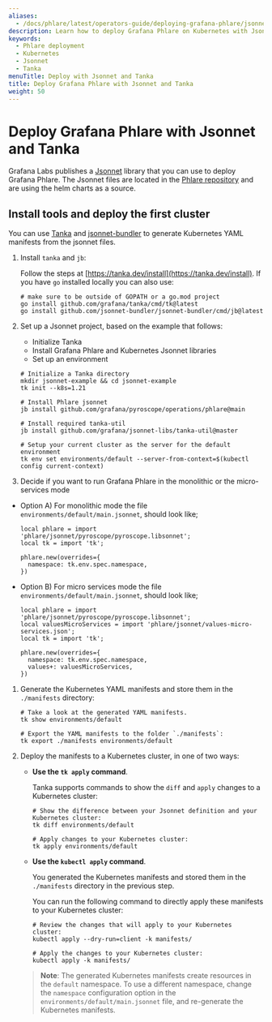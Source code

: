 ```yaml
---
aliases:
  - /docs/phlare/latest/operators-guide/deploying-grafana-phlare/jsonnet/
description: Learn how to deploy Grafana Phlare on Kubernetes with Jsonnet and Tanka.
keywords:
  - Phlare deployment
  - Kubernetes
  - Jsonnet
  - Tanka
menuTitle: Deploy with Jsonnet and Tanka
title: Deploy Grafana Phlare with Jsonnet and Tanka
weight: 50
---
```


# Deploy Grafana Phlare with Jsonnet and Tanka

Grafana Labs publishes a [Jsonnet](https://jsonnet.org/) library that you can use to deploy Grafana Phlare.
The Jsonnet files are located in the [Phlare repository](https://github.com/grafana/pyroscope/tree/main/operations/phlare/jsonnet) and are using the helm charts as a source.


## Install tools and deploy the first cluster

You can use [Tanka](https://tanka.dev/) and [jsonnet-bundler](https://github.com/jsonnet-bundler/jsonnet-bundler) to generate Kubernetes YAML manifests from the jsonnet files.

1. Install `tanka` and `jb`:

   Follow the steps at [https://tanka.dev/install](https://tanka.dev/install). If you have `go` installed locally you can also use:

   ```console
   # make sure to be outside of GOPATH or a go.mod project
   go install github.com/grafana/tanka/cmd/tk@latest
   go install github.com/jsonnet-bundler/jsonnet-bundler/cmd/jb@latest
   ```

1. Set up a Jsonnet project, based on the example that follows:

   - Initialize Tanka
   - Install Grafana Phlare and Kubernetes Jsonnet libraries
   - Set up an environment

   ```console
   # Initialize a Tanka directory
   mkdir jsonnet-example && cd jsonnet-example
   tk init --k8s=1.21

   # Install Phlare jsonnet
   jb install github.com/grafana/pyroscope/operations/phlare@main

   # Install required tanka-util
   jb install github.com/grafana/jsonnet-libs/tanka-util@master

   # Setup your current cluster as the server for the default environment
   tk env set environments/default --server-from-context=$(kubectl config current-context)
   ```

1. Decide if you want to run Grafana Phlare in the monolithic or the micro-services mode

  - Option A) For monolithic mode the file `environments/default/main.jsonnet`, should look like;

    ```jsonnet
    local phlare = import 'phlare/jsonnet/pyroscope/pyroscope.libsonnet';
    local tk = import 'tk';

    phlare.new(overrides={
      namespace: tk.env.spec.namespace,
    })
    ```

  - Option B) For micro services mode the file `environments/default/main.jsonnet`, should look like;

    ```jsonnet
    local phlare = import 'phlare/jsonnet/pyroscope/pyroscope.libsonnet';
    local valuesMicroServices = import 'phlare/jsonnet/values-micro-services.json';
    local tk = import 'tk';

    phlare.new(overrides={
      namespace: tk.env.spec.namespace,
      values+: valuesMicroServices,
    })
    ```
1. Generate the Kubernetes YAML manifests and store them in the `./manifests` directory:

   ```console
   # Take a look at the generated YAML manifests.
   tk show environments/default

   # Export the YAML manifests to the folder `./manifests`:
   tk export ./manifests environments/default
   ```

1. Deploy the manifests to a Kubernetes cluster, in one of two ways:

   - **Use the `tk apply` command**.

     Tanka supports commands to show the `diff` and `apply` changes to a Kubernetes cluster:

     ```console
     # Show the difference between your Jsonnet definition and your Kubernetes cluster:
     tk diff environments/default

     # Apply changes to your Kubernetes cluster:
     tk apply environments/default
     ```

   - **Use the `kubectl apply` command**.

     You generated the Kubernetes manifests and stored them in the `./manifests` directory in the previous step.

     You can run the following command to directly apply these manifests to your Kubernetes cluster:

     ```console
     # Review the changes that will apply to your Kubernetes cluster:
     kubectl apply --dry-run=client -k manifests/

     # Apply the changes to your Kubernetes cluster:
     kubectl apply -k manifests/
     ```

   > **Note**: The generated Kubernetes manifests create resources in the `default` namespace. To use a different namespace, change the `namespace` configuration option in the `environments/default/main.jsonnet` file, and re-generate the Kubernetes manifests.
